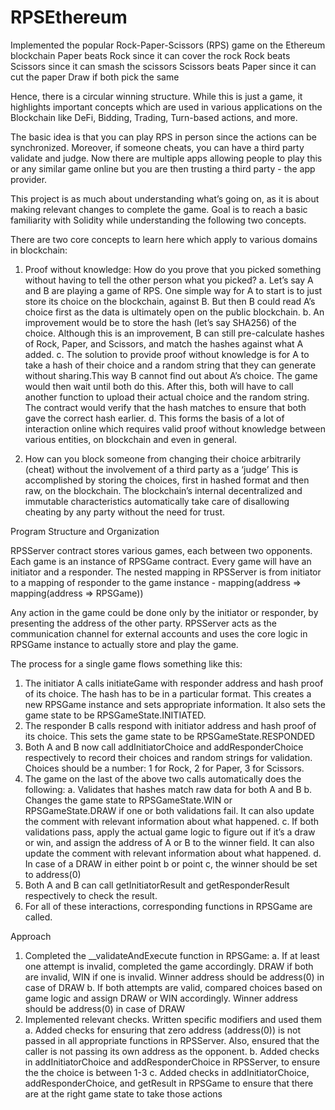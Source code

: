 # RPSEthereum
Implemented the popular Rock-Paper-Scissors (RPS) game on the Ethereum blockchain
Paper beats Rock since it can cover the rock
Rock beats Scissors since it can smash the scissors
Scissors beats Paper since it can cut the paper
Draw if both pick the same

Hence, there is a circular winning structure. While this is just a game, it highlights important concepts which are used in various applications on the Blockchain like DeFi, Bidding, Trading, Turn-based actions, and more.

The basic idea is that you can play RPS in person since the actions can be synchronized. Moreover, if someone cheats, you can have a third party validate and judge. Now there are multiple apps allowing people to play this or any similar game online but you are then trusting a third party - the app provider.

This project is as much about understanding what’s going on, as it is about making relevant changes to complete the game. Goal is to reach a basic familiarity with Solidity while understanding the following two concepts.

There are two core concepts to learn here which apply to various domains in blockchain:
1.	Proof without knowledge: How do you prove that you picked something without having to tell the other person what you picked?
a.	Let’s say A and B are playing a game of RPS. One simple way for A to start is to just store its choice on the blockchain, against B. But then B could read A’s choice first as the data is ultimately open on the public blockchain.
b.	An improvement would be to store the hash (let’s say SHA256) of the choice. Although this is an improvement, B can still pre-calculate hashes of Rock, Paper, and Scissors, and match the hashes against what A added.
c.	The solution to provide proof without knowledge is for A to take a hash of their choice and a random string that they can generate without sharing.This way B cannot find out about A’s choice. The game would then wait until both do this.
After this, both will have to call another function to upload their actual choice and the random string. The contract would verify that the hash matches to ensure that both gave the correct hash earlier.
d.	This forms the basis of a lot of interaction online which requires valid proof without knowledge between various entities, on blockchain and even in general.


2.	How can you block someone from changing their choice arbitrarily (cheat) without the involvement of a third party as a ‘judge’
This is accomplished by storing the choices, first in hashed format and then raw, on the blockchain. The blockchain’s internal decentralized and immutable characteristics automatically take care of disallowing cheating by any party without the need for trust.


Program Structure and Organization

RPSServer contract stores various games, each between two opponents. Each game is an instance of RPSGame contract.
Every game will have an initiator and a responder. The nested mapping in RPSServer is from initiator to a mapping of responder to the game instance - 
mapping(address => mapping(address => RPSGame))

Any action in the game could be done only by the initiator or responder, by presenting the address of the other party. RPSServer acts as the communication channel for external accounts and uses the core logic in RPSGame instance to actually store and play the game.

The process for a single game flows something like this:
1.	The initiator A calls initiateGame with responder address and hash proof of its choice. The hash has to be in a particular format. This creates a new RPSGame instance and sets appropriate information. It also sets the game state to be RPSGameState.INITIATED.
3.	The responder B calls respond with initiator address and hash proof of its choice. This sets the game state to be RPSGameState.RESPONDED
4.	Both A and B now call addInitiatorChoice and addResponderChoice respectively to record their choices and random strings for validation. Choices should be a number: 1 for Rock, 2 for Paper, 3 for Scissors.
5.	The game on the last of the above two calls automatically does the following:
a.	Validates that hashes match raw data for both A and B
b.	Changes the game state to RPSGameState.WIN or RPSGameState.DRAW if one or both validations fail. It can also update the comment with relevant information about what happened.
c.	If both validations pass, apply the actual game logic to figure out if it’s a draw or win, and assign the address of A or B to the winner field. It can also update the comment with relevant information about what happened.
d.	In case of a DRAW in either point b or point c, the winner should be set to address(0)
5.	Both A and B can call getInitiatorResult and getResponderResult respectively to check the result.
6.	For all of these interactions, corresponding functions in RPSGame are called.

 
Approach
1.	Completed the __validateAndExecute function in RPSGame:
a.	If at least one attempt is invalid, completed the game accordingly. DRAW if both are invalid, WIN if one is invalid. Winner address should be address(0) in case of DRAW
b.	If both attempts are valid, compared choices based on game logic and assign DRAW or WIN accordingly. Winner address should be address(0) in case of DRAW
2.	Implemented relevant checks. Written specific modifiers and used them
a.	Added checks for ensuring that zero address (address(0)) is not passed in all appropriate functions in RPSServer. Also, ensured that the caller is not passing its own address as the opponent.
b.	Added checks in addInitiatorChoice and addResponderChoice in RPSServer, to ensure the the choice is between 1-3
c.	Added checks in addInitiatorChoice, addResponderChoice, and getResult in RPSGame to ensure that there are at the right game state to take those actions
